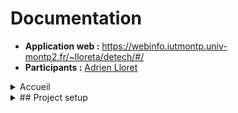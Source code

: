 # Documentation

* **Application web :** https://webinfo.iutmontp.univ-montp2.fr/~lloreta/detech/#/
* **Participants :** [Adrien Lloret](mailto:adrien.lloret@etu.umontpellier.fr)


<details>
  <summary>Accueil</summary>
  <img src="accueil.png"/>
  <p>Le header change en fonction du rôle du client (connecté/visiteur/admin)</p>
  <img src="navig.PNG"/>
</details>

<details>
<summary>## Project setup</summary>

```
npm install
```

### Compiles and hot-reloads for development
```
npm run serve
```

### Compiles and minifies for production
```
npm run build
```

### Lints and fixes files
```
npm run lint
```

### Customize configuration
See [Configuration Reference](https://cli.vuejs.org/config/).

</details>
